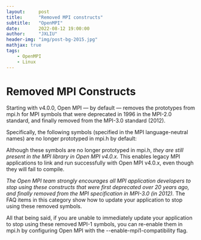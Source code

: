 ```yaml
---
layout:     post
title:      "Removed MPI constructs"
subtitle:   "OpenMPI"
date:       2022-08-12 19:00:00
author:     "JXLIU"
header-img: "img/post-bg-2015.jpg"
mathjax: true
tags:
    - OpenMPI
    - Linux
---
```



# Removed MPI Constructs

Starting with v4.0.0, Open MPI — by default — removes the prototypes from mpi.h for MPI symbols that were deprecated in 1996 in the MPI-2.0 standard, and finally removed from the MPI-3.0 standard (2012).

Specifically, the following symbols (specified in the MPI language-neutral names) are no longer prototyped in mpi.h by default:


Although these symbols are no longer prototyped in mpi.h, _they are still present in the MPI library in Open MPI v4.0.x._ This enables legacy MPI applications to link and run successfully with Open MPI v4.0.x, even though they will fail to compile.

*The Open MPI team strongly encourages all MPI application developers to stop using these constructs that were first deprecated over 20 years ago, and finally removed from the MPI specification in MPI-3.0 (in 2012).* The FAQ items in this category show how to update your application to stop using these removed symbols.

All that being said, if you are unable to immediately update your application to stop using these removed MPI-1 symbols, you can re-enable them in mpi.h by configuring Open MPI with the --enable-mpi1-compatibility flag.




